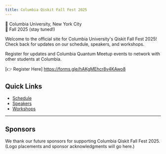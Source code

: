 ```yaml
---
title: Columbia Qiskit Fall Fest 2025
---
```


📍 Columbia University, New York City  
📅 Fall 2025 (stay tuned!)

Welcome to the official site for Columbia University's Qiskit Fall Fest 2025!  
Check back for updates on our schedule, speakers, and workshops.

Register for updates and Columbia Quantum Meetup events to network with other students at Columbia.  

[👉 Register Here] https://forms.gle/hAKgMEhcr8v4KAwo8


## Quick Links
- [Schedule](schedule.md)
- [Speakers](speakers.md)
- [Workshops](workshops.md)

---

## Sponsors

We thank our future sponsors for supporting Columbia Qiskit Fall Fest 2025.  
(Logo placements and sponsor acknowledgments will go here.)
